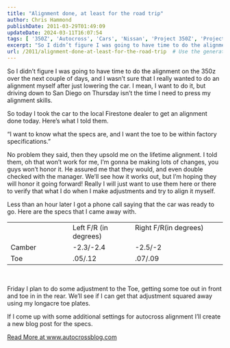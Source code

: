 ```yaml
---
title: "Alignment done, at least for the road trip"
author: Chris Hammond
publishDate: 2011-03-29T01:49:09
updateDate: 2024-03-11T16:07:54
tags: [ '350Z', 'Autocross', 'Cars', 'Nissan', 'Project 350Z', 'Project350z', 'Project350zcom' ]
excerpt: "So I didn’t figure I was going to have time to do the alignment on the 350z over the next couple of days, and I wasn’t sure that I really wanted to do an alignment myself after just lowering the car. I mean, I want to do it, but driving down to San Diego on Thursday isn’t the time I need to press my alignment skills.  So today I took the car to the local Firestone dealer to get an alignment done today. Here’s what I told them.  “I want to know what the specs are, and I want the toe to be within factory specifications.”  No problem they said, then they upsold me on the lifetime alignment. I told them, oh that won’t work for me, I’m gonna be making lots of changes, you guys won’t honor it. He assured me that they would, and even double checked with the manager. We’ll see how it works out, but I’m hoping they will honor it going forward! Really I will just want to use them here or there to verify that what I do when I make adjustments and try to align it myself.  Less than an hour later I got a phone call saying that the car was ready to go. Here are the specs that I came away with.                       Left F/R (in degrees)        Right F/R(in degrees)                  Camber        -2.3/-2.4        -2.5/-2                  Toe        .05/.12        .07/.09             Friday I plan to do some adjustment to the Toe, getting some toe out in front and toe in in the rear. We’ll see if I can get that adjustment squared away using my longacre toe plates.  If I come up with some additional settings for autocross alignment I’ll create a new blog post for the specs."
url: /2011/alignment-done-at-least-for-the-road-trip  # Use the generated URL with year
---
```

<p>So I didn’t figure I was going to have time to do the alignment on the 350z over the next couple of days, and I wasn’t sure that I really wanted to do an alignment myself after just lowering the car. I mean, I want to do it, but driving down to San Diego on Thursday isn’t the time I need to press my alignment skills.</p>  <p>So today I took the car to the local Firestone dealer to get an alignment done today. Here’s what I told them.</p>  <p>“I want to know what the specs are, and I want the toe to be within factory specifications.”</p>  <p>No problem they said, then they upsold me on the lifetime alignment. I told them, oh that won’t work for me, I’m gonna be making lots of changes, you guys won’t honor it. He assured me that they would, and even double checked with the manager. We’ll see how it works out, but I’m hoping they will honor it going forward! Really I will just want to use them here or there to verify that what I do when I make adjustments and try to align it myself.</p>  <p>Less than an hour later I got a phone call saying that the car was ready to go. Here are the specs that I came away with.</p>  <table border="0" cellspacing="0" cellpadding="2" width="473"><tbody>     <tr>       <td valign="top" width="133"> </td>        <td valign="top" width="133">Left F/R (in degrees)</td>        <td valign="top" width="205">Right F/R(in degrees)</td>     </tr>      <tr>       <td valign="top" width="133">Camber</td>        <td valign="top" width="133">-2.3/-2.4</td>        <td valign="top" width="205">-2.5/-2</td>     </tr>      <tr>       <td valign="top" width="133">Toe</td>        <td valign="top" width="133">.05/.12</td>        <td valign="top" width="205">.07/.09</td>     </tr>   </tbody></table>  <p> </p>  <p>Friday I plan to do some adjustment to the Toe, getting some toe out in front and toe in in the rear. We’ll see if I can get that adjustment squared away using my longacre toe plates.</p>  <p>If I come up with some additional settings for autocross alignment I’ll create a new blog post for the specs.</p> <a href="https://www.autocrossblog.com/alignment-done-at-least-for-the-road-trip">Read More at www.autocrossblog.com</a>
